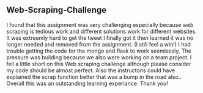 ## Web-Scraping-Challenge

I found that this assignment was very challenging especially because web scraping is tedious work and different solutions work for different websites.  It was extreemly hard to get the tweet I finally got it then learned it was no longer needed and removed from the assignment. (I still feel a win!) 
I had trouble getting the code for the mongo and flask to work seemlessly, The pressure was building because we also were working on a team project.  I fell a little short on this Web scraping challenge although please consider my code should be almost perfect. Also the instructons could have explained the scrap function better that was a bump in the road also.. Overall this was an outstanding learning experiance. Thank you!
